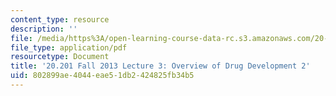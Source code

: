 ```yaml
---
content_type: resource
description: ''
file: /media/https%3A/open-learning-course-data-rc.s3.amazonaws.com/20-201-mechanisms-of-drug-actions-fall-2013/802899ae4044eae51db2424825fb34b5_MIT20_201F13_L3_drugdev2.pdf
file_type: application/pdf
resourcetype: Document
title: '20.201 Fall 2013 Lecture 3: Overview of Drug Development 2'
uid: 802899ae-4044-eae5-1db2-424825fb34b5
---
```

